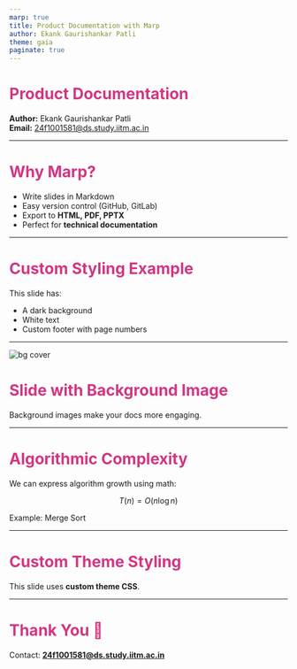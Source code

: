 ```yaml
---
marp: true
title: Product Documentation with Marp
author: Ekank Gaurishankar Patli
theme: gaia
paginate: true
---
```


# Product Documentation

**Author:** Ekank Gaurishankar Patli  
**Email:** 24f1001581@ds.study.iitm.ac.in  

---

# Why Marp?

- Write slides in Markdown
- Easy version control (GitHub, GitLab)
- Export to **HTML, PDF, PPTX**
- Perfect for **technical documentation**

---

<!-- _backgroundColor: #123456 -->
<!-- _color: white -->
<!-- _footer: "Quarterly Report | Page $page" -->

# Custom Styling Example

This slide has:
- A dark background  
- White text  
- Custom footer with page numbers  

---

![bg cover](images/background.jpg)

# Slide with Background Image

Background images make your docs more engaging.

---

# Algorithmic Complexity

We can express algorithm growth using math:

$$
T(n) = O(n \log n)
$$

Example: Merge Sort  

---

# Custom Theme Styling

<style>
section {
  background: #fdf6e3;
  color: #002b36;
}
h1 {
  color: #d33682;
}
</style>

This slide uses **custom theme CSS**.

---

# Thank You 🙏

Contact: **24f1001581@ds.study.iitm.ac.in**

